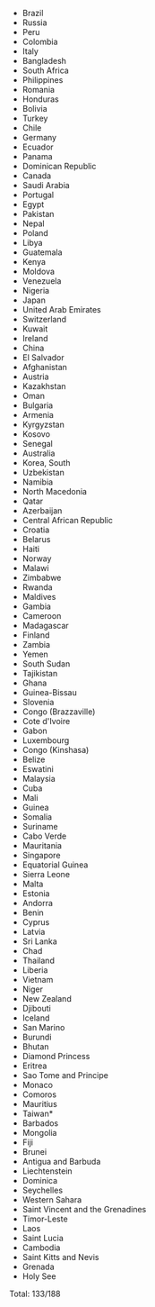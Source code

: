 * Brazil
* Russia
* Peru
* Colombia
* Italy
* Bangladesh
* South Africa
* Philippines
* Romania
* Honduras
* Bolivia
* Turkey
* Chile
* Germany
* Ecuador
* Panama
* Dominican Republic
* Canada
* Saudi Arabia
* Portugal
* Egypt
* Pakistan
* Nepal
* Poland
* Libya
* Guatemala
* Kenya
* Moldova
* Venezuela
* Nigeria
* Japan
* United Arab Emirates
* Switzerland
* Kuwait
* Ireland
* China
* El Salvador
* Afghanistan
* Austria
* Kazakhstan
* Oman
* Bulgaria
* Armenia
* Kyrgyzstan
* Kosovo
* Senegal
* Australia
* Korea, South
* Uzbekistan
* Namibia
* North Macedonia
* Qatar
* Azerbaijan
* Central African Republic
* Croatia
* Belarus
* Haiti
* Norway
* Malawi
* Zimbabwe
* Rwanda
* Maldives
* Gambia
* Cameroon
* Madagascar
* Finland
* Zambia
* Yemen
* South Sudan
* Tajikistan
* Ghana
* Guinea-Bissau
* Slovenia
* Congo (Brazzaville)
* Cote d'Ivoire
* Gabon
* Luxembourg
* Congo (Kinshasa)
* Belize
* Eswatini
* Malaysia
* Cuba
* Mali
* Guinea
* Somalia
* Suriname
* Cabo Verde
* Mauritania
* Singapore
* Equatorial Guinea
* Sierra Leone
* Malta
* Estonia
* Andorra
* Benin
* Cyprus
* Latvia
* Sri Lanka
* Chad
* Thailand
* Liberia
* Vietnam
* Niger
* New Zealand
* Djibouti
* Iceland
* San Marino
* Burundi
* Bhutan
* Diamond Princess
* Eritrea
* Sao Tome and Principe
* Monaco
* Comoros
* Mauritius
* Taiwan*
* Barbados
* Mongolia
* Fiji
* Brunei
* Antigua and Barbuda
* Liechtenstein
* Dominica
* Seychelles
* Western Sahara
* Saint Vincent and the Grenadines
* Timor-Leste
* Laos
* Saint Lucia
* Cambodia
* Saint Kitts and Nevis
* Grenada
* Holy See

Total: 133/188